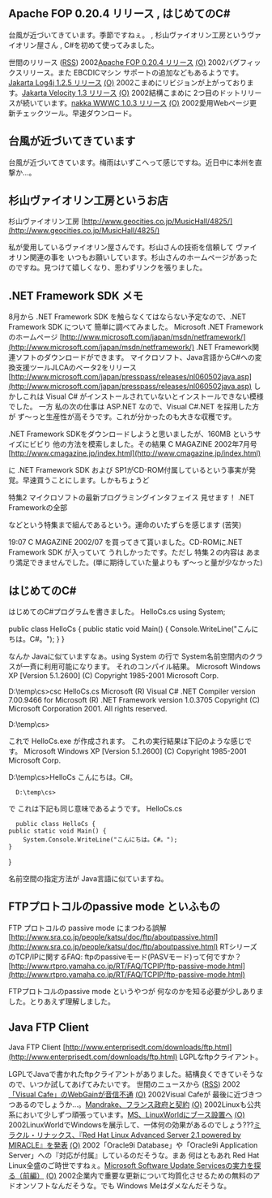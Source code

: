 ## Apache FOP 0.20.4 リリース , はじめてのC#

台風が近づいてきています。季節ですねぇ。 , 杉山ヴァイオリン工房というヴァイオリン屋さん , C#を初めて使ってみました。







世間のリリース ([RSS](ig020709-release.xml)) 2002[Apache FOP 0.20.4 リリース](http://xml.apache.org/fop/) [(O)](http://xml.apache.org/fop/) 2002バグフィックスリリース。また EBCDICマシン サポートの追加などもあるようです。[Jakarta Log4j 1.2.5 リリース](http://jakarta.apache.org/log4j/docs/download.html) [(O)](http://jakarta.apache.org/log4j/docs/download.html) 2002こまめにリビジョンが上がっております。[Jakarta Velocity 1.3 リリース](http://jakarta.apache.org/velocity/) [(O)](http://jakarta.apache.org/velocity/) 2002結構こまめに 2つ目のドットリリースが続いています。[nakka WWWC 1.0.3 リリース](http://www.nakka.com/wwwc/index.html) [(O)](http://www.nakka.com/wwwc/index.html) 2002愛用Webページ更新チェックツール。早速ダウンロード。

## 台風が近づいてきています


台風が近づいてきています。梅雨はいずこへって感じですね。近日中に本州を直撃か…。

## 杉山ヴァイオリン工房というお店

杉山ヴァイオリン工房
  [http://www.geocities.co.jp/MusicHall/4825/](http://www.geocities.co.jp/MusicHall/4825/)


私が愛用しているヴァイオリン屋さんです。杉山さんの技術を信頼して ヴァイオリン関連の事を
いつもお願いしています。杉山さんのホームページがあったのですね。見つけて嬉しくなり、思わずリンクを張りました。

## .NET Framework SDK メモ


8月から .NET Framework SDK を触らなくてはならない予定なので、.NET Framework
SDK について 簡単に調べてみました。
Microsoft .NET Frameworkのホームページ
  [http://www.microsoft.com/japan/msdn/netframework/](http://www.microsoft.com/japan/msdn/netframework/)
  .NET Framework関連ソフトのダウンロードができます。
  マイクロソフト、Java言語からC#への変換支援ツールJLCAのベータ2をリリース
  [http://www.microsoft.com/japan/presspass/releases/nl060502java.asp](http://www.microsoft.com/japan/presspass/releases/nl060502java.asp)
  しかしこれは Visual C# がインストールされていないとインストールできない模様でした。
  一方 私の次の仕事は ASP.NET なので、Visual C#.NET を採用した方が ず～っと生産性が高そうです。これが分かったのも大きな収穫です。


.NET Framework SDKをダウンロードしようと思いましたが、160MB というサイズにビビり
他の方法を模索しました。その結果
C MAGAZINE 2002年7月号
  [http://www.cmagazine.jp/index.html](http://www.cmagazine.jp/index.html)


に .NET Framework SDK および SP1がCD-ROM付属しているという事実が発覚。早速買うことにします。しかもちょうど

特集2
マイクロソフトの最新プログラミングインタフェイス
  見せます！ .NET Frameworkの全部


などという特集まで組んであるという。運命のいたずらを感じます (苦笑)

19:07 C MAGAZINE 2002/07 を買ってきて貰いました。CD-ROMに.NET Framework SDK
が入っていて うれしかったです。ただし 特集２の内容は あまり満足できませんでした。(単に期待していた量よりも
ず～っと量が少なかった)

## はじめてのC#


はじめてのC#プログラムを書きました。
HelloCs.cs
using System;

public class HelloCs {
    public static void Main() {
        Console.WriteLine("こんにちは。C#。");
    }
}

なんか Javaに似ていますなぁ。using System の行で System名前空間内のクラスが一斉に利用可能になります。
それのコンパイル結果。
Microsoft Windows XP [Version 5.1.2600]
(C) Copyright 1985-2001 Microsoft Corp.

D:\temp\cs>csc HelloCs.cs
Microsoft (R) Visual C# .NET Compiler version 7.00.9466
for Microsoft (R) .NET Framework version 1.0.3705
Copyright (C) Microsoft Corporation 2001. All rights reserved.


D:\temp\cs>

これで HelloCs.exe が作成されます。
これの実行結果は下記のような感じです。
Microsoft Windows XP [Version 5.1.2600]
(C) Copyright 1985-2001 Microsoft Corp.

D:\temp\cs>HelloCs
こんにちは。C#。

      D:\temp\cs>

で これは下記も同じ意味であるようです。
HelloCs.cs

      public class HelloCs {
    public static void Main() {
        System.Console.WriteLine("こんにちは。C#。");
    }
}
      

名前空間の指定方法が Java言語に似ていますね。

## FTPプロトコルのpassive mode といふもの

FTP プロトコルの passive mode にまつわる誤解
  [http://www.sra.co.jp/people/katsu/doc/ftp/aboutpassive.html](http://www.sra.co.jp/people/katsu/doc/ftp/aboutpassive.html)
  RTシリーズのTCP/IPに関するFAQ: ftpのpassiveモード(PASVモード)って何ですか？
  [http://www.rtpro.yamaha.co.jp/RT/FAQ/TCPIP/ftp-passive-mode.html](http://www.rtpro.yamaha.co.jp/RT/FAQ/TCPIP/ftp-passive-mode.html)


FTPプロトコルのpassive mode というやつが 何なのかを知る必要が少しありました。とりあえず理解しました。

## Java FTP Client

Java FTP Client
  [http://www.enterprisedt.com/downloads/ftp.html](http://www.enterprisedt.com/downloads/ftp.html)
  LGPLなftpクライアント。


LGPLでJavaで書かれたftpクライアントがありました。結構良くできていそうなので、いつか試してあげてみたいです。
世間のニュースから ([RSS](ig020709-news.xml)) 2002[「Visual Cafe」のWebGainが音信不通](http://www.zdnet.co.jp/news/0207/09/nebt_10.html) [(O)](http://www.zdnet.co.jp/news/0207/09/nebt_10.html) 2002Visual Cafeが 最後に近づきつつあるのでしょうか…。[Mandrake、フランス政府と契約](http://japan.internet.com/linuxtoday/20020708/2.html) [(O)](http://japan.internet.com/linuxtoday/20020708/2.html) 2002Linuxも公共系において少しずつ頑張っています。[MS、LinuxWorldにブース設置へ](http://www.zdnet.co.jp/news/0207/09/nebt_04.html) [(O)](http://www.zdnet.co.jp/news/0207/09/nebt_04.html) 2002LinuxWorldでWindowsを展示して、一体何の効果があるのでしょう???[ミラクル・リナックス、『Red Hat Linux Advanced Server 2.1 powered by MIRACLE』を発表](http://linux.ascii24.com/linux/news/today/2002/07/07/637062-000.html) [(O)](http://linux.ascii24.com/linux/news/today/2002/07/07/637062-000.html) 2002「Oracle9i Database」や「Oracle9i Application Server」への『対応が付属』しているのだそうな。まあ 何はともあれ Red Hat Linux全盛のご時世ですねぇ。[Microsoft Software Update Servicesの実力を探る（前編）](http://www.atmarkit.co.jp/fwin2k/operation/sus1/sus1_01.html) [(O)](http://www.atmarkit.co.jp/fwin2k/operation/sus1/sus1_01.html) 2002企業内で重要な更新について均質化させるための無料のアドオンソフトなんだそうな。でも Windows Meはダメなんだそうな。